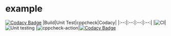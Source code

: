 # example

[![Codacy Badge](https://api.codacy.com/project/badge/Grade/14410595a6ba4fb0a9b173b84441cb14)](https://app.codacy.com/manual/stepin104377/example?utm_source=github.com&utm_medium=referral&utm_content=stepin104377/example&utm_campaign=Badge_Grade_Dashboard)
|Build|Unit Test|cppcheck|Codacy|
|:--:|:--:|:--:|:--:|
|![CI](https://github.com/stepin104377/example/workflows/CI/badge.svg)|![Unit testing](https://github.com/stepin104377/example/workflows/Unit%20testing/badge.svg)
|![cppcheck-action](https://github.com/stepin104377/example/workflows/cppcheck-action/badge.svg)|[![Codacy Badge](https://api.codacy.com/project/badge/Grade/14410595a6ba4fb0a9b173b84441cb14)](https://app.codacy.com/manual/stepin104377/example?utm_source=github.com&utm_medium=referral&utm_content=stepin104377/example&utm_campaign=Badge_Grade_Dashboard) 
